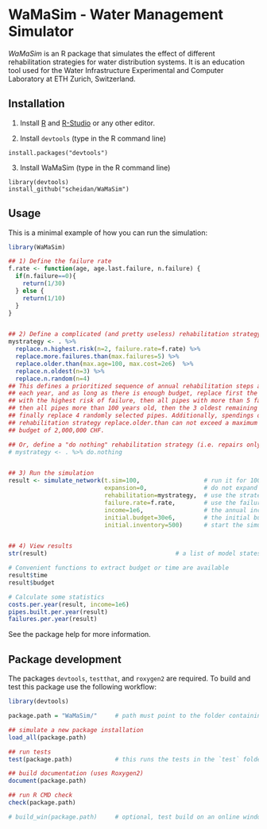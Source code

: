 WaMaSim - Water Management Simulator
====================================

_WaMaSim_ is an R package that simulates the effect of different
rehabilitation strategies for water distribution systems. It is an
education tool used for the Water Infrastructure Experimental and
Computer Laboratory at ETH Zurich, Switzerland.


## Installation

1. Install [R](https://cloud.r-project.org/) and [R-Studio](https://www.rstudio.com/products/RStudio/) or any other editor.

2. Install `devtools` (type in the R command line)
```
install.packages("devtools")
```

3. Install WaMaSim (type in the R command line)
```
library(devtools)
install_github("scheidan/WaMaSim")
```


## Usage

This is a minimal example of how you can run the simulation:
```R
library(WaMaSim)

## 1) Define the failure rate
f.rate <- function(age, age.last.failure, n.failure) {
  if(n.failure==0){
    return(1/30)
  } else {
    return(1/10)
  }
}


## 2) Define a complicated (and pretty useless) rehabilitation strategy
mystrategy <- . %>%
  replace.n.highest.risk(n=2, failure.rate=f.rate) %>%
  replace.more.failures.than(max.failures=5) %>%
  replace.older.than(max.age=100, max.cost=2e6)  %>%
  replace.n.oldest(n=3) %>%
  replace.n.random(n=4)
## This defines a prioritized sequence of annual rehabilitation steps as follows:
## each year, and as long as there is enough budget, replace first the 2 pipes
## with the highest risk of failure, then all pipes with more than 5 failures,
## then all pipes more than 100 years old, then the 3 oldest remaining pipes, and
## finally replace 4 randomly selected pipes. Additionally, spendings on the
## rehabilitation strategy replace.older.than can not exceed a maximum
## budget of 2,000,000 CHF.

## Or, define a "do nothing" rehabilitation strategy (i.e. repairs only, no pipe replacement):
# mystrategy <- . %>% do.nothing


## 3) Run the simulation
result <- simulate_network(t.sim=100,                  # run it for 100 years
                           expansion=0,                # do not expand the system
                           rehabilitation=mystrategy,  # use the strategy defined above
                           failure.rate=f.rate,        # use the failure rate defined above
                           income=1e6,                 # the annual income
                           initial.budget=30e6,        # the initial budget
                           initial.inventory=500)      # start the simulation with 500 new pipes


## 4) View results
str(result)                                    # a list of model states

# Convenient functions to extract budget or time are available
result$time
result$budget

# Calculate some statistics
costs.per.year(result, income=1e6)
pipes.built.per.year(result)
failures.per.year(result)
```

See the package help for more information.



## Package development

The packages `devtools`, `testthat`, and `roxygen2` are required.
To build and test this package use the following workflow:
```R
library(devtools)

package.path = "WaMaSim/"     # path must point to the folder containing the WaMaSim files

## simulate a new package installation
load_all(package.path)

## run tests
test(package.path)            # this runs the tests in the `test` folder of the package

## build documentation (uses Roxygen2)
document(package.path)

## run R CMD check
check(package.path)

# build_win(package.path)     # optional, test build on an online windows instance

```